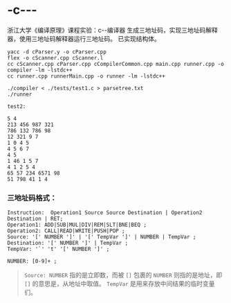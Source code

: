 # -c---
浙江大学《编译原理》课程实验：c--编译器
生成三地址码，实现三地址码解释器，使用三地址码解释器运行三地址码。
已实现结构体。
```
yacc -d cParser.y -o cParser.cpp
flex -o cScanner.cpp cScanner.l
cc cScanner.cpp cParser.cpp cCompilerCommon.cpp main.cpp runner.cpp -o compiler -lm -lstdc++
cc runner.cpp runnerMain.cpp -o runner -lm -lstdc++

```
```
./compiler < ./tests/test1.c > parsetree.txt
./runner

```
```
test2:

5 4
213 456 987 321
786 132 786 98
12 321 9 7
1 0 4 5
4 5 6 7
4 5
1 46 1 5 7
4 1 2 5 4
65 57 234 6571 98
51 798 41 1 4
```

### 三地址码格式：
```
Instruction:  Operation1 Source Source Destination | Operation2 Destination | RET;
Operation1: ADD|SUB|MUL|DIV|REM|SLT|BNE|BEQ ;
Operation2: CALL|READ|WRITE|PUSH|POP ;
Source: '[' NUMBER ']' | '[' TempVar ']' | NUMBER | TempVar ;
Destination: '[' NUMBER ']' | TempVar ;
TempVar: '`' 't' '[' NUMBER ']' ;

NUMBER: [0-9]+ ;
```
> `Source: NUMBER` 指的是立即数，而被 `[]` 包裹的 `NUMBER` 则指的是地址，即 `[]` 的意思是，从地址中取值。
> `TempVar` 是用来存放中间结果的临时变量们。
